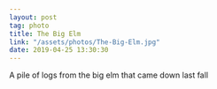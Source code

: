 ```yaml
---
layout: post
tag: photo
title: The Big Elm
link: "/assets/photos/The-Big-Elm.jpg"
date: 2019-04-25 13:30:30
---
```

A pile of logs from the big elm that came down last fall